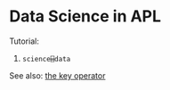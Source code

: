 Data Science in APL
===================

Tutorial:

1. `science⌸data`

See also: [the key operator](https://help.dyalog.com/latest/Content/Language/Primitive%20Operators/Key.htm)
